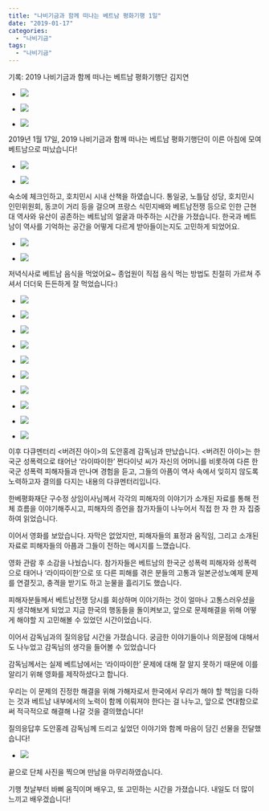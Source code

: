 ```yaml
---
title: "나비기금과 함께 떠나는 베트남 평화기행 1일"
date: "2019-01-17"
categories: 
  - "나비기금"
tags: 
  - "나비기금"
---
```


기록: 2019 나비기금과 함께 떠나는 베트남 평화기행단 김지연

- ![](http://womenandwar.net/kr/wp-content/uploads/2019/01/20190117_091444_HDR-1024x768.jpg)
    
- ![](http://womenandwar.net/kr/wp-content/uploads/2019/01/photo_2019-01-18_03-29-54-1024x768.jpg)
    
- ![](http://womenandwar.net/kr/wp-content/uploads/2019/01/20190117_150932-1024x768.jpg)
    

2019년 1월 17일, 2019 나비기금과 함께 떠나는 베트남 평화기행단이 이른 아침에 모여 베트남으로 떠났습니다!

- ![](http://womenandwar.net/kr/wp-content/uploads/2019/01/1-1-1-1024x768.jpg)
    
- ![](http://womenandwar.net/kr/wp-content/uploads/2019/01/2-4-1024x768.jpg)
    

숙소에 체크인하고, 호치민시 시내 산책을 하였습니다. 통일궁, 노틀담 성당, 호치민시 인민위원회, 동코이 거리 등을 걸으며 프랑스 식민지배와 베트남전쟁 등으로 인한 근현대 역사와 유산이 공존하는 베트남의 얼굴과 마주하는 시간을 가졌습니다. 한국과 베트남이 역사를 기억하는 공간을 어떻게 다르게 받아들이는지도 고민하게 되었어요.

- ![](http://womenandwar.net/kr/wp-content/uploads/2019/01/3-3-1024x683.jpg)
    
- ![](http://womenandwar.net/kr/wp-content/uploads/2019/01/DSC02186-1024x683.jpg)
    

저녁식사로 베트남 음식을 먹었어요~ 종업원이 직접 음식 먹는 방법도 친절히 가르쳐 주셔서 더더욱 든든하게 잘 먹었습니다:)

- ![](http://womenandwar.net/kr/wp-content/uploads/2019/01/DSC02379-1024x683.jpg)
    
- ![](http://womenandwar.net/kr/wp-content/uploads/2019/01/DSC02312-1024x683.jpg)
    
- ![](http://womenandwar.net/kr/wp-content/uploads/2019/01/DSC02332-e1547750591834-683x1024.jpg)
    
- ![](http://womenandwar.net/kr/wp-content/uploads/2019/01/DSC02349-1024x683.jpg)
    
- ![](http://womenandwar.net/kr/wp-content/uploads/2019/01/DSC02355-1024x683.jpg)
    
- ![](http://womenandwar.net/kr/wp-content/uploads/2019/01/DSC02394-1024x683.jpg)
    
- ![](http://womenandwar.net/kr/wp-content/uploads/2019/01/DSC02438-1024x683.jpg)
    
- ![](http://womenandwar.net/kr/wp-content/uploads/2019/01/photo_2019-01-18_03-30-05-2.jpg)
    
- ![](http://womenandwar.net/kr/wp-content/uploads/2019/01/DSC02396-1-1024x683.jpg)
    
- ![](http://womenandwar.net/kr/wp-content/uploads/2019/01/DSC02296-2-1024x683.jpg)
    

이후 다큐멘터리 <버려진 아이>의 도안홍레 감독님과 만났습니다. <버려진 아이>는 한국군 성폭력으로 태어난 ‘라이따이한’ 쩐다이넛 씨가 자신의 어머니를 비롯하여 다른 한국군 성폭력 피해자들과 만나며 경험을 듣고, 그들의 아픔이 역사 속에서 잊히지 않도록 노력하고자 결의를 다지는 내용의 다큐멘터리입니다.

한베평화재단 구수정 상임이사님께서 각각의 피해자의 이야기가 소개된 자료를 통해 전체 흐름을 이야기해주시고, 피해자의 증언을 참가자들이 나누어서 직접 한 자 한 자 집중하여 읽었습니다.

이어서 영화를 보았습니다. 자막은 없었지만, 피해자들의 표정과 움직임, 그리고 소개된 자료로 피해자들의 아픔과 그들이 전하는 메시지를 느꼈습니다.

영화 관람 후 소감을 나눴습니다. 참가자들은 베트남의 한국군 성폭력 피해자와 성폭력으로 태어나 ‘라이따이한’으로 또 다른 피해를 겪은 분들의 고통과 일본군성노예제 문제를 연결짓고, 충격을 받기도 하고 눈물을 흘리기도 했습니다.

피해자분들께서 베트남전쟁 당시를 회상하며 이야기하는 것이 얼마나 고통스러우셨을지 생각해보게 되었고 지금 한국의 행동들을 돌이켜보고, 앞으로 문제해결을 위해 어떻게 해야할 지 고민해볼 수 있었던 시간이었습니다.

이어서 감독님과의 질의응답 시간을 가졌습니다. 궁금한 이야기들이나 의문점에 대해서도 나누었고 감독님의 생각을 들어볼 수 있었습니다

감독님께서는 실제 베트남에서는 ‘라이따이한’ 문제에 대해 잘 알지 못하기 때문에 이를 알리기 위해 영화를 제작하셨다고 합니다.

우리는 이 문제의 진정한 해결을 위해 가해자로서 한국에서 우리가 해야 할 책임을 다하는 것과 베트남 내부에서의 노력이 함께 이뤄져야 한다는 걸 나누고, 앞으로 연대함으로써 적극적으로 해결해 나갈 것을 결의했습니다!

질의응답후 도안홍레 감독님께 드리고 싶었던 이야기와 함께 마음이 담긴 선물을 전달했습니다!

- ![](http://womenandwar.net/kr/wp-content/uploads/2019/01/20190117_222123-1024x768.jpg)
    

끝으로 단체 사진을 찍으며 만남을 마무리하였습니다.

기행 첫날부터 바삐 움직이며 배우고, 또 고민하는 시간을 가졌습니다. 내일도 더 많이 느끼고 배우겠습니다!
